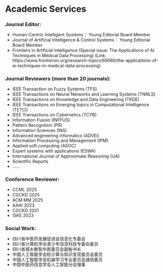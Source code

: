 # <i class="fas fa-atom fa-spin"></i> Academic Services

### Journal Editor:
<ul style="line-height: 120%">
 <li> Human-Centric Intelligent Systems： Young Editorial Board Member </li>
 <li> Journal of Artificial Intelligence & Control Systems： Young Editorial Board Member </li>
<li> Frontiers in Artificial Intelligence (Special issue: The Applications of AI Techniques in Medical Data Processing)
  (Link: https://www.frontiersin.org/research-topics/69066/the-applications-of-ai-techniques-in-medical-data-processing)</li>
</ul>


### Journal Reviewers (more than 20 journals):
<ul style="line-height: 120%">
<li> IEEE Transaction on Fuzzy Systems (TFS)</li>
<li> IEEE Transactions on Neural Networks and Learning Systems (TNNLS)</li>
<li> IEEE Transactions on Knowledge and Data Engineering (TKDE)</li>
<li>  IEEE Transactions on Emerging topics in Computational Intelligence (TETCI)</li>
<li> IEEE Transactions on Cybernetics (TCYB)</li>
<li> Information Fusion (INFFUS)</li>
<li> Pattern Recognition (PR)</li> 
<li> Information Sciences (INS)</li> 
<li> Advanced engineering informatics (ADVEI)</li>
<li> Information Processing and Management (IPM)</li>
<li> Applied soft computing (ASOC)</li>
<li> Expert systems with applications (ESWA)</li>
<li> International Journal of Approximate Reasoning (IJA)</li>
<li>  Scientific Reports </li>
<li>  ...... </li>
</ul>

### Conference Reviewer:
<ul style="line-height: 120%">
<li> CCML 2025</li>
<li> CGCKD 2025</li>
<li> ACM MM 2025</li>
<li> AAAI 2023</li>
<li> CGCKD 2021</li>
<li> ISKE 2023</li>
</ul>

### Social Work:
<ul style="line-height: 120%">
  <li> 四川省中医药发展促进会信息化专委会</li>
  <li> 四川省计算机学会青少年信息科技专委会委员</li>
  <li> 四川省城乡数智中医委员会副秘书长</li>
  <li> 中国人工智能学会粒计算与知识发现委员会委员</li>
  <li> 中国人工智能学会机器学习专业委员会通信委员</li>
  <li> 中国中医药信息学会人工智能分会理事</li>
</ul>


